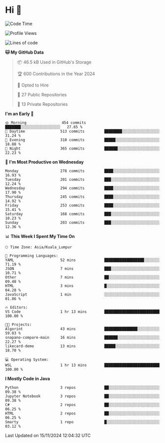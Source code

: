 <h1>Hi 👋</h1>

<!--START_SECTION:waka-->
![Code Time](http://img.shields.io/badge/Code%20Time-795%20hrs%2018%20mins-blue)

![Profile Views](http://img.shields.io/badge/Profile%20Views-1-blue)

![Lines of code](https://img.shields.io/badge/From%20Hello%20World%20I%27ve%20Written-1.3%20million%20lines%20of%20code-blue)

**🐱 My GitHub Data** 

> 📦 46.5 kB Used in GitHub's Storage 
 > 
> 🏆 600 Contributions in the Year 2024
 > 
> 💼 Opted to Hire
 > 
> 📜 27 Public Repositories 
 > 
> 🔑 13 Private Repositories 
 > 
**I'm an Early 🐤** 

```text
🌞 Morning                454 commits         ███████░░░░░░░░░░░░░░░░░░   27.65 % 
🌆 Daytime                513 commits         ████████░░░░░░░░░░░░░░░░░   31.24 % 
🌃 Evening                310 commits         █████░░░░░░░░░░░░░░░░░░░░   18.88 % 
🌙 Night                  365 commits         ██████░░░░░░░░░░░░░░░░░░░   22.23 % 
```
📅 **I'm Most Productive on Wednesday** 

```text
Monday                   278 commits         ████░░░░░░░░░░░░░░░░░░░░░   16.93 % 
Tuesday                  201 commits         ███░░░░░░░░░░░░░░░░░░░░░░   12.24 % 
Wednesday                294 commits         ████░░░░░░░░░░░░░░░░░░░░░   17.90 % 
Thursday                 245 commits         ████░░░░░░░░░░░░░░░░░░░░░   14.92 % 
Friday                   253 commits         ████░░░░░░░░░░░░░░░░░░░░░   15.41 % 
Saturday                 168 commits         ███░░░░░░░░░░░░░░░░░░░░░░   10.23 % 
Sunday                   203 commits         ███░░░░░░░░░░░░░░░░░░░░░░   12.36 % 
```


📊 **This Week I Spent My Time On** 

```text
🕑︎ Time Zone: Asia/Kuala_Lumpur

💬 Programming Languages: 
YAML                     52 mins             ██████████████████░░░░░░░   71.19 % 
JSON                     7 mins              ███░░░░░░░░░░░░░░░░░░░░░░   10.71 % 
Other                    7 mins              ██░░░░░░░░░░░░░░░░░░░░░░░   09.48 % 
HTML                     3 mins              █░░░░░░░░░░░░░░░░░░░░░░░░   04.28 % 
JavaScript               1 min               ░░░░░░░░░░░░░░░░░░░░░░░░░   01.86 % 

🔥 Editors: 
VS Code                  1 hr 13 mins        █████████████████████████   100.00 % 

🐱‍💻 Projects: 
Algorint                 43 mins             ███████████████░░░░░░░░░░   59.03 % 
snapano-compare-main     16 mins             ██████░░░░░░░░░░░░░░░░░░░   22.27 % 
likecard-demo            13 mins             █████░░░░░░░░░░░░░░░░░░░░   18.70 % 

💻 Operating System: 
WSL                      1 hr 13 mins        █████████████████████████   100.00 % 
```

**I Mostly Code in Java** 

```text
Python                   3 repos             ██░░░░░░░░░░░░░░░░░░░░░░░   09.38 % 
Jupyter Notebook         3 repos             ██░░░░░░░░░░░░░░░░░░░░░░░   09.38 % 
C#                       2 repos             ██░░░░░░░░░░░░░░░░░░░░░░░   06.25 % 
HTML                     2 repos             ██░░░░░░░░░░░░░░░░░░░░░░░   06.25 % 
Smarty                   1 repo              █░░░░░░░░░░░░░░░░░░░░░░░░   03.12 % 
```




 Last Updated on 15/11/2024 12:04:32 UTC
<!--END_SECTION:waka-->
